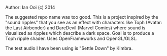 Author: Ian Ooi
(c) 2014

The suggested repo name was too good.  This is a project inspired by the "sound ripples" that you see as an effect with characters like Toph (Avatar: the Last Airbender) and DareDevil (Marvel Comics) where sound is visualized as ripples which describe a dark space.  Goal is to produce a Toph ripple shader. Uses OpenFrameworks and OpenGL/GLSL.

The test audio I have been using is "Settle Down" by Kimbra.
